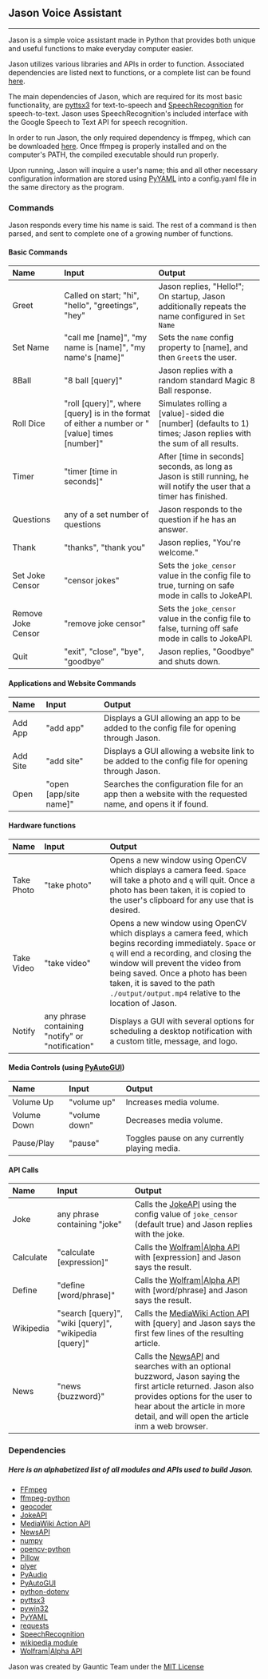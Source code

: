 ## Jason Voice Assistant
___
Jason is a simple voice assistant made in Python that provides both unique and useful functions to make everyday computer easier. 

Jason utilizes various libraries and APIs in order to function. Associated dependencies are listed next to functions, or a complete list can be found [here](#dependencies).

The main dependencies of Jason, which are required for its most basic functionality, are [pyttsx3](https://pypi.org/project/pyttsx3/) for text-to-speech and [SpeechRecognition](https://pypi.org/project/SpeechRecognition/) for speech-to-text.
Jason uses SpeechRecognition's included interface with the Google Speech to Text API for speech recognition.

In order to run Jason, the only required dependency is ffmpeg, which can be downloaded [here](https://www.ffmpeg.org/download.html). Once ffmpeg is properly installed and on the computer's PATH, the compiled executable should run properly.

Upon running, Jason will inquire a user's name; this and all other necessary configuration information are stored using [PyYAML](https://pypi.org/project/PyYAML/) into a config.yaml file in the same directory as the program.

### Commands

Jason responds every time his name is said. The rest of a command is then parsed, and sent to complete one of a growing number of functions.

#### Basic Commands

|Name|Input|Output|
|:---|:---|:---|
|Greet|Called on start; "hi", "hello", "greetings", "hey"|Jason replies, "Hello!"; On startup, Jason additionally repeats the name configured in `Set Name`|
|Set Name|"call me [name]", "my name is [name]", "my name's [name]"|Sets the `name` config property to [name], and then `Greet`s the user.|
|8Ball|"8 ball [query]"|Jason replies with a random standard Magic 8 Ball response.|
|Roll Dice|"roll [query]", where [query] is in the format of either a number or "[value] times [number]"|Simulates rolling a [value]-sided die [number] (defaults to 1) times; Jason replies with the sum of all results.|
|Timer|"timer [time in seconds]"|After [time in seconds] seconds, as long as Jason is still running, he will notify the user that a timer has finished.|
|Questions|any of a set number of questions|Jason responds to the question if he has an answer.|
|Thank|"thanks", "thank you"|Jason replies, "You're welcome."|
|Set Joke Censor|"censor jokes"|Sets the `joke_censor` value in the config file to true, turning on safe mode in calls to JokeAPI.|
|Remove Joke Censor|"remove joke censor"|Sets the `joke_censor` value in the config file to false, turning off safe mode in calls to JokeAPI.|
|Quit|"exit", "close", "bye", "goodbye"|Jason replies, "Goodbye" and shuts down.|

#### Applications and Website Commands
|Name|Input|Output|
|:---|:---|:---|
|Add App|"add app"|Displays a GUI allowing an app to be added to the config file for opening through Jason.|
|Add Site|"add site"|Displays a GUI allowing a website link to be added to the config file for opening through Jason.|
|Open|"open [app/site name]"|Searches the configuration file for an app then a website with the requested name, and opens it if found.|

#### Hardware functions
|Name|Input|Output|
|:---|:---|:---|
|Take Photo|"take photo"|Opens a new window using OpenCV which displays a camera feed. `Space` will take a photo and `q` will quit. Once a photo has been taken, it is copied to the user's clipboard for any use that is desired.|
|Take Video|"take video"|Opens a new window using OpenCV which displays a camera feed, which begins recording immediately. `Space` or `q` will end a recording, and closing the window will prevent the video from being saved. Once a photo has been taken, it is saved to the path `./output/output.mp4` relative to the location of Jason.|
|Notify|any phrase containing "notify" or "notification"|Displays a GUI with several options for scheduling a desktop notification with a custom title, message, and logo.|

#### Media Controls (using [PyAutoGUI](https://pypi.org/project/PyAutoGUI/))
|Name|Input|Output|
|:---|:---|:---|
|Volume Up|"volume up"|Increases media volume.|
|Volume Down|"volume down"|Decreases media volume.|
|Pause/Play|"pause"|Toggles pause on any currently playing media.|

#### API Calls
|Name|Input|Output|
|:---|:---|:---|
|Joke|any phrase containing "joke"|Calls the [JokeAPI](https://v2.jokeapi.dev/) using the config value of `joke_censor` (default true) and Jason replies with the joke.|
|Calculate|"calculate [expression]"|Calls the [Wolfram&#124;Alpha API](https://products.wolframalpha.com/api/) with [expression] and Jason says the result.|
|Define|"define [word/phrase]"|Calls the [Wolfram&#124;Alpha API](https://products.wolframalpha.com/api/) with [word/phrase] and Jason says the result.|
|Wikipedia|"search [query]", "wiki [query]", "wikipedia [query]"|Calls the [MediaWiki Action API](https://www.mediawiki.org/wiki/API:Main_page) with [query] and Jason says the first few lines of the resulting article.|
|News|"news {buzzword}"|Calls the [NewsAPI](https://newsapi.org/) and searches with an optional buzzword, Jason saying the first article returned. Jason also provides options for the user to hear about the article in more detail, and will open the article inm a web browser.|

### Dependencies

##### Here is an alphabetized list of all modules and APIs used to build Jason.

- [FFmpeg](https://www.ffmpeg.org/)
- [ffmpeg-python](https://pypi.org/project/ffmpeg-python/)
- [geocoder](https://pypi.org/project/geocoder/)
- [JokeAPI](https://v2.jokeapi.dev/)
- [MediaWiki Action API](https://www.mediawiki.org/wiki/API:Main_page)
- [NewsAPI](https://newsapi.org/)
- [numpy](https://pypi.org/project/numpy/)
- [opencv-python](https://pypi.org/project/opencv-python/)
- [Pillow](https://pypi.org/project/Pillow/)
- [plyer](https://pypi.org/project/plyer/)
- [PyAudio](https://pypi.org/project/PyAudio/)
- [PyAutoGUI](https://pypi.org/project/PyAutoGUI/)
- [python-dotenv](https://pypi.org/project/python-dotenv/)
- [pyttsx3](https://pypi.org/project/pyttsx3/)
- [pywin32](https://pypi.org/project/pywin32/)
- [PyYAML](https://pypi.org/project/PyYAML/)
- [requests](https://pypi.org/project/requests/)
- [SpeechRecognition](https://pypi.org/project/SpeechRecognition/)
- [wikipedia module](https://pypi.org/project/wikipedia/)
- [Wolfram|Alpha API](https://products.wolframalpha.com/api/)

Jason was created by Gauntic Team under the [MIT License](./LICENSE.md)